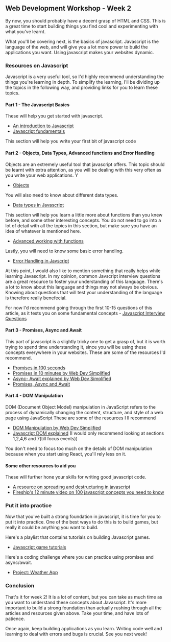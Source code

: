 ## Web Development Workshop - Week 2

By now, you should probably have a decent grasp of HTML and CSS. This is a great time to start building things you find cool and experimenting with what you've learnt. 

What you'll be covering next, is the basics of javascript. Javascript is the language of the web, and will give you a lot more power to build the applications you want. Using javascript makes your websites dynamic.

### Resources on Javascript

Javascript is a very useful tool, so I'd highly recommend understanding the things you're learning in depth. To simplify the learning, I'll be dividing up the topics in the following way, and providing links for you to learn these topics.

#### Part 1 - The Javascript Basics
These will help you get started with javascript.

- [An introduction to Javascript](https://javascript.info/getting-started)
- [Javascript fundamentals](https://javascript.info/first-steps)

This section will help you write your first bit of javascript code

#### Part 2 - Objects, Data Types, Advanced functions and Error Handling
Objects are an extremely useful tool that javascript offers. This topic should be learnt with extra attention, as you will be dealing with this very often as you write your web applications. Y
- [Objects](https://javascript.info/object)

You will also need to know about different data types.
- [Data types in Javascript](https://javascript.info/data-types)

This section will help you learn a little more about functions than you knew before, and some other interesting concepts. You do not need to go into a lot of detail with all the topics in this section, but make sure you have an idea of whatever is mentioned here.
- [Advanced working with functions](https://javascript.info/advanced-functions)

Lastly, you will need to know some basic error handling.
- [Error Handling in Javscript](https://javascript.info/error-handling)

At this point, I would also like to mention something that really helps while learning Javascript. In my opinion, common Javscript interview questions are a great resource to foster your understanding of this language. There's a lot to know about this language and things may not always be obvious. Knowing about questions that will test your understanding of the language is therefore really benefecial. 

For now I'd recommend going through the first 10-15 questions of this article, as it tests you on some fundamental concepts - [Javascript Interview Questions](https://www.interviewbit.com/javascript-interview-questions/)

#### Part 3 - Promises, Async and Await
This part of javascript is a slightly tricky one to get a grasp of, but it is worth trying to spend time understanding it, since you will be using these concepts everywhere in your websites. These are some of the resources I'd recommend.

- [Promises in 100 seconds](https://youtu.be/RvYYCGs45L4?feature=shared)
- [Promises in 10 minutes by Web Dev Simplified](https://youtu.be/DHvZLI7Db8E?feature=shared)
- [Async- Await explained by Web Dev Simplified](https://youtu.be/V_Kr9OSfDeU?feature=shared)
- [Promises, Async and Await](https://javascript.info/async)
#### Part 4 - DOM Manipulation

DOM (Document Object Model) manipulation in JavaScript refers to the process of dynamically changing the content, structure, and style of a web page using JavaScript
These are some of the resources I ll recommend
- [DOM Manipulation by Web Dev Simplified](https://www.youtube.com/watch?v=y17RuWkWdn8) 
- [Javascript DOM explained](https://www.javascripttutorial.net/javascript-dom/) (I would only recommend looking at sections 1,2,4,6 and 7(till focus events))

You don't need to focus too much on the details of DOM manipulation because when you start using React, you'll rely less on it.
#### Some other resources to aid you
These will further hone your skills for writing good javascript code.

- [A resource on spreading and destructuring in javascript](https://www.digitalocean.com/community/tutorials/understanding-destructuring-rest-parameters-and-spread-syntax-in-javascript)
- [Fireship's 12 minute video on 100 javascript concepts you need to know](https://youtu.be/lkIFF4maKMU?feature=shared)


### Put it into practice

Now that you've built a strong foundation in javascript, it is time for you to put it into practice. One of the best ways to do this is to build games, but really it could be anything you want to build.

Here's a playlist that contains tutorials on building Javascript games.
- [Javascript game tutorials](https://www.youtube.com/watch?v=ej8SatOj3V4&list=PLnKe36F30Y4bLhA-st9sC4ZthyV7nsL2Q)

Here's a coding challenge where you can practice using promises and async/await.
- [Project: Weather App](https://www.theodinproject.com/lessons/node-path-javascript-weather-app)
### Conclusion

That's it for week 2! It is a lot of content, but you can take as much time as you want to understand these concepts about Javascript. It's more important to build a strong foundation than actually rushing through all the articles and resources given above. Take your time, and have lots of patience. 

Once again, keep building applications as you learn. Writing code well and learning to deal with errors and bugs is crucial. See you next week!



